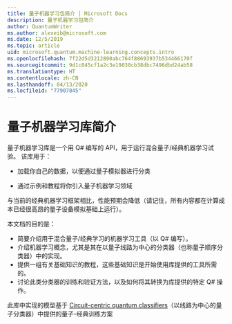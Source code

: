 ```yaml
---
title: 量子机器学习包简介 | Microsoft Docs
description: 量子机器学习包简介
author: QuantumWriter
ms.author: alexeib@microsoft.com
ms.date: 12/5/2019
ms.topic: article
uid: microsoft.quantum.machine-learning.concepts.intro
ms.openlocfilehash: 7f22d5d3212890abc764f88693937b534466170f
ms.sourcegitcommit: 9d1c045cf1a2c3e19030cb38dbc7496dbd24ab58
ms.translationtype: HT
ms.contentlocale: zh-CN
ms.lasthandoff: 04/13/2020
ms.locfileid: "77907845"
---
```

# <a name="introduction-to-the-quantum-machine-learning-library"></a>量子机器学习库简介

量子机器学习库是一个用 Q# 编写的 API，用于运行混合量子/经典机器学习试验。 该库用于：

- 加载你自己的数据，以便通过量子模拟器进行分类

- 通过示例和教程将你引入量子机器学习领域

与当前的经典机器学习框架相比，性能预期会降低（请记住，所有内容都在计算成本已经很高昂的量子设备模拟基础上运行）。

本文档的目的是：

- 简要介绍用于混合量子/经典学习的机器学习工具（以 Q\# 编写）。
- 介绍机器学习概念，尤其是其在以量子线路为中心的分类器（也称量子顺序分类器）中的实现。
- 提供一组有关基础知识的教程，这些基础知识是开始使用库提供的工具所需的。
- 讨论此类分类器的训练和验证方法，以及如何将其转换为库提供的特定 Q\# 操作。

此库中实现的模型基于 [Circuit-centric quantum classifiers](https://arxiv.org/abs/1804.00633)（以线路为中心的量子分类器）中提供的量子-经典训练方案
